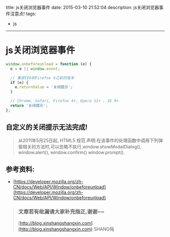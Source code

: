 title: js关闭浏览器事件
date: 2015-03-10 21:52:04
description: js关闭浏览器事件注意点!
tags:
- js
---

# js关闭浏览器事件

```js
window.onbeforeunload = function (e) {
  e = e || window.event;

  // 兼容IE8和Firefox 4之前的版本
  if (e) {
    e.returnValue = '关闭提示';
  }

  // Chrome, Safari, Firefox 4+, Opera 12+ , IE 9+
  return '关闭提示';
};
```

## 自定义的关闭提示无法完成!

> 从2011年5月25日起,  HTML5 规范 声明:在该事件的处理函数中调用下列弹窗相关的方法时,可以忽略不执行,window.showModalDialog(), window.alert(), window.confirm() window.prompt().


## 参考资料: 
- [https://developer.mozilla.org/zh-CN/docs/Web/API/Window/onbeforeunload](https://developer.mozilla.org/zh-CN/docs/Web/API/Window/onbeforeunload)

> ### 文章若有纰漏请大家补充指正,谢谢~~
> [http://blog.xinshangshangxin.com](http://blog.xinshangshangxin.com) SHANG殇
